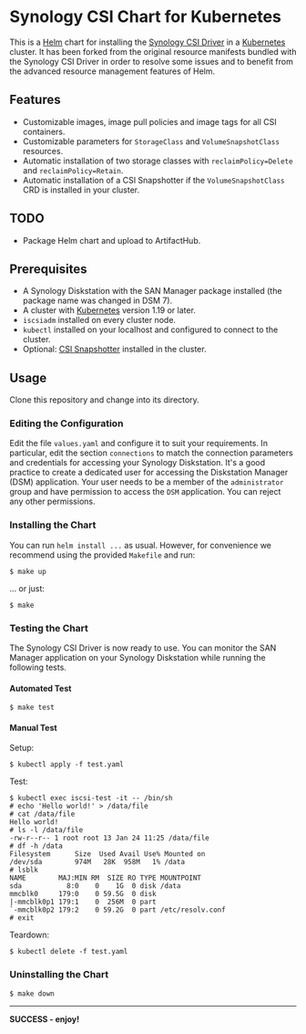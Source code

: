 # Synology CSI Chart for Kubernetes

This is a
[Helm](https://helm.sh) chart for installing the
[Synology CSI Driver](https://github.com/SynologyOpenSource/synology-csi) in a
[Kubernetes](https://kubernetes.io) cluster.
It has been forked from the original resource manifests bundled with the Synology CSI Driver in order to resolve some
issues and to benefit from the advanced resource management features of Helm.

## Features

+ Customizable images, image pull policies and image tags for all CSI containers.
+ Customizable parameters for `StorageClass` and `VolumeSnapshotClass` resources.
+ Automatic installation of two storage classes with `reclaimPolicy=Delete` and `reclaimPolicy=Retain`.
+ Automatic installation of a CSI Snapshotter if the `VolumeSnapshotClass` CRD is installed in your cluster.

## TODO

+ Package Helm chart and upload to ArtifactHub.

## Prerequisites

+ A Synology Diskstation with the SAN Manager package installed (the package name was changed in DSM 7).
+ A cluster with [Kubernetes](https://kubernetes.io) version 1.19 or later.
+ `iscsiadm` installed on every cluster node.
+ `kubectl` installed on your localhost and configured to connect to the cluster.
+ Optional: [CSI Snapshotter](https://github.com/kubernetes-csi/external-snapshotter) installed in the cluster.

## Usage

Clone this repository and change into its directory.

### Editing the Configuration

Edit the file `values.yaml` and configure it to suit your requirements.
In particular, edit the section `connections` to match the connection parameters and credentials for accessing your
Synology Diskstation.
It's a good practice to create a dedicated user for accessing the Diskstation Manager (DSM) application.
Your user needs to be a member of the `administrator` group and have permission to access the `DSM` application.
You can reject any other permissions.

### Installing the Chart

You can run `helm install ...` as usual.
However, for convenience we recommend using the provided `Makefile` and run:

    $ make up

... or just:

    $ make

### Testing the Chart

The Synology CSI Driver is now ready to use.
You can monitor the SAN Manager application on your Synology Diskstation while running the following tests.

#### Automated Test

    $ make test

#### Manual Test

Setup:

    $ kubectl apply -f test.yaml

Test:

    $ kubectl exec iscsi-test -it -- /bin/sh
    # echo 'Hello world!' > /data/file
    # cat /data/file
    Hello world!
    # ls -l /data/file
    -rw-r--r-- 1 root root 13 Jan 24 11:25 /data/file
    # df -h /data
    Filesystem      Size  Used Avail Use% Mounted on
    /dev/sda        974M   28K  958M   1% /data
    # lsblk
    NAME        MAJ:MIN RM  SIZE RO TYPE MOUNTPOINT
    sda           8:0    0    1G  0 disk /data
    mmcblk0     179:0    0 59.5G  0 disk
    |-mmcblk0p1 179:1    0  256M  0 part
    `-mmcblk0p2 179:2    0 59.2G  0 part /etc/resolv.conf
    # exit

Teardown:

    $ kubectl delete -f test.yaml

### Uninstalling the Chart

    $ make down

---

**SUCCESS - enjoy!**
